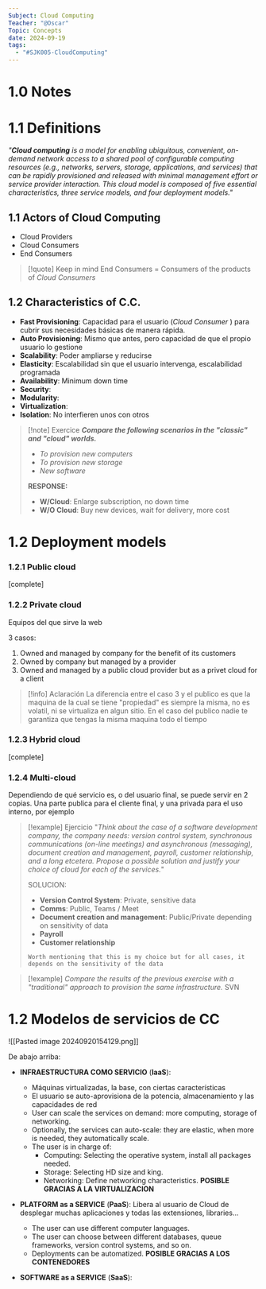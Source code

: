 ```yaml
---
Subject: Cloud Computing
Teacher: "@Oscar"
Topic: Concepts
date: 2024-09-19
tags:
  - "#SJK005-CloudComputing"
---
```


# 1.0 Notes

# 1.1 Definitions
*"**Cloud computing** is a model for enabling ubiquitous, convenient, on- demand network access to a shared pool of configurable computing resources (e.g., networks, servers, storage, applications, and services) that can be rapidly provisioned and released with minimal management effort or service provider interaction. This cloud model is composed of five essential characteristics, three service models, and four deployment models."*

## 1.1 Actors of Cloud Computing

- Cloud Providers
- Cloud Consumers
- End Consumers

>[!quote] Keep in mind
>End Consumers = Consumers of the products of *Cloud Consumers* 

## 1.2 Characteristics of C.C.

- **Fast Provisioning**: Capacidad para el usuario (*Cloud Consumer* ) para cubrir sus necesidades básicas de manera rápida.
- **Auto Provisioning**: Mismo que antes, pero capacidad de que el propio usuario lo gestione
- **Scalability**: Poder ampliarse y reducirse 
- **Elasticity**: Escalabilidad sin que el usuario intervenga, escalabilidad programada
- **Availability**: Minimum down time
- **Security**: 
- **Modularity**:
- **Virtualization**:
- **Isolation**: No interfieren unos con otros

>[!note] Exercice
>***Compare the following scenarios in the "classic" and "cloud" worlds.***
> - *To provision new computers*
> - *To provision new storage*
> - *New software*
> 
> **RESPONSE:**
> 
> - **W/Cloud**: Enlarge subscription, no down time
> - **W/O Cloud**: Buy new devices, wait for delivery, more cost

# 1.2 Deployment models

### 1.2.1 Public cloud

[complete]

### 1.2.2 Private cloud

Equipos del que sirve la web

3 casos:
1. Owned and managed by company for the benefit of its customers
2. Owned by company but managed by a provider
3. Owned and managed by a public cloud provider but as a privet cloud for a client

>[!info] Aclaración 
>La diferencia entre el caso 3 y el publico es que la maquina de la cual se tiene "propiedad" es siempre la misma, no es volatil, ni se virtualiza en algun sitio. En el caso del publico nadie te garantiza que tengas la misma maquina todo el tiempo

### 1.2.3 Hybrid cloud

[complete]
### 1.2.4 Multi-cloud

Dependiendo de qué servicio es, o del usuario final, se puede servir en 2 copias. Una parte publica para el cliente final, y una privada para el uso interno, por ejemplo

>[!example] Ejercicio
>"*Think about the case of a software development company, the company needs: version control system, synchronous communications (on-line meetings) and asynchronous (messaging), document creation and management, payroll, customer relationship, and a long etcetera. Propose a possible solution and justify your choice of cloud for each of the services.*"
>
>SOLUCION:
>- **Version Control System**: Private, sensitive data
>- **Comms**: Public, Teams / Meet
>- **Document creation and management**: Public/Private depending on sensitivity of data
>- **Payroll**
>- **Customer relationship**
>
>`Worth mentioning that this is my choice but for all cases, it depends on the sensitivity of the data`

>[!example] 
>*Compare the results of the previous exercise with a "traditional" approach to provision the same infrastructure.*
>SVN



# 1.2 Modelos de servicios de CC

![[Pasted image 20240920154129.png]]

De abajo arriba:

- **INFRAESTRUCTURA COMO SERVICIO** (**IaaS**): 
	- Máquinas virtualizadas, la base, con ciertas características
	- El usuario se auto-aprovisiona de la potencia, almacenamiento y las capacidades de red
	- User can scale the services on demand: more computing, storage of networking.
	- Optionally, the services can auto-scale: they are elastic, when more is needed, they automatically scale.
	- The user is in charge of:
		- Computing: Selecting the operative system, install all packages needed.
		- Storage: Selecting HD size and king.
		- Networking: Define networking characteristics.
	**POSIBLE GRACIAS A LA VIRTUALIZACION**
	
- **PLATFORM as a SERVICE** (**PaaS**): Libera al usuario de Cloud de desplegar muchas aplicaciones y todas las extensiones, libraries...
	- The user can use different computer languages.
	- The user can choose between different databases, queue frameworks, version control systems, and so on.
	- Deployments can be automatized.
	**POSIBLE GRACIAS A LOS CONTENEDORES**
	
- **SOFTWARE as a SERVICE** (**SaaS**):